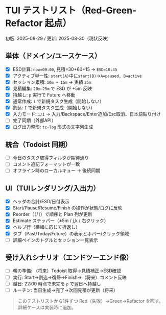 # TUI テストリスト（Red-Green-Refactor 起点）

初版: 2025-08-29 / 更新: 2025-08-30（現状反映）

## 単体（ドメイン/ユースケース）
- [x] ESD計算: `now=09:00`, 見積=30+60+15 → `ESD=10:45`
- [x] アクティブ単一性: `start(A)`中に`start(B)`→`A=paused, B=active`
- [x] セッション累積: `10m + 15m` → 実績 `25m`
- [x] 見積編集: `20m→25m` で ESD が +5m 反映
- [x] 持越し: `p` 実行で Future へ移動
- [x] 通常作成: `i` で新規タスク生成（開始しない）
- [x] 割込: `I` で新規タスク生成（開始しない）
- [x] 入力モード: `i/I` → 入力/Backspace/Enter追加/Esc取消、日本語貼り付け
- [ ] 完了同期（外部API）
- [x] ログ出力整形: `tc-log` 形式の文字列生成

## 統合（Todoist 同期）
- [ ] 今日のタスク取得フィルタが期待通り
- [ ] コメント追記フォーマットが一致
- [ ] オフライン時のローカルキュー → 後続同期

## UI（TUIレンダリング/入出力）
- [x] ヘッダの合計/ESD/日付表示
- [x] Start/Pause/Resume/Finish の操作が状態/ログに反映
- [x] Reorder（`[`/`]`）で順序と Plan 列が更新
- [x] Estimate ステッパー（±5m / j,k / 右クリック）
- [x] ヘルプ行（横幅に応じて折返し）
- [x] タブ（Past/Today/Future）の表示とホバー/クリック領域
- [ ] 詳細ペインのトグルとセッション一覧表示

## 受け入れシナリオ（エンドツーエンド像）
- [ ] 朝の準備: （将来）Todoist 取得→見積補正→ESD確認
- [ ] 実行: Start→割込→復帰→Finish→（将来）コメント反映
- [ ] 越日: 22:00 時点で未完を `p` で翌日へ持越し
- [ ] ルーチン: 当日生成→完了→次回見積が更新（将来）

> このテストリストから1件ずつ Red（失敗）→Green→Refactor を回す。詳細ケースは実装時に追加。
